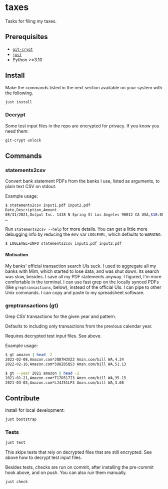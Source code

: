 # taxes

Tasks for filing my taxes.

## Prerequisites

- [`git-crypt`](https://github.com/AGWA/git-crypt)
- [`just`](https://github.com/casey/just)
- Python >=3.10

## Install

Make the commands listed in the next section available on your system with the
following.

```zsh
just install
```

### Decrypt

Some test input files in the repo are encrypted for privacy. If you know you
need them:

```zsh
git-crypt unlock
```

## Commands

### statements2csv

Convert bank statement PDFs from the banks I use, listed as arguments, to plain
text CSV on stdout.

Example usage:

```zsh
$ statements2csv input1.pdf input2.pdf
Date,Description,Amount
08/31/2021,Output Inc. 1418 N Spring St Los Angeles 90012 CA USA,$10.00
…
```

Run `statements2csv --help` for more details. You can get a little more
debugging info by reducing the env var `LOGLEVEL`, which defaults to `WARNING`.

```zsh
$ LOGLEVEL=INFO statements2csv input1.pdf input2.pdf
```

#### Motivation

My banks' official transaction search UIs suck. I used to aggregate all my banks
with Mint, which started to lose data, and was shut down. Its search was slow,
besides. I save all my PDF statements anyway. I figured, I'm more comfortable in
the terminal. I can use fast grep on the locally synced PDFs (like
`greptransactions`, below), instead of the official UIs. I can pipe to other
Unix commands. I can copy and paste to my spreadsheet software.

### greptransactions (gt)

Grep CSV transactions for the given year and pattern.

Defaults to including only transactions from the previous calendar year.

Requires decrypted test input files. See above.

Example usage:

```sh
$ gt amazon | head -2
2022-02-08,Amazon.com*JQ87H3XZ3 Amzn.com/bill WA,4.34
2022-02-16,Amazon.com*5U8Z05QS3 Amzn.com/bill WA,51.13

$ gt --year 2021 amazon | head -2
2021-01-21,Amazon.com*T17O517I3 Amzn.com/bill WA,35.15
2021-03-03,Amazon.com*LJ4J51LF3 Amzn.com/bill WA,3.68
```

## Contribute

Install for local development:

```sh
just bootstrap
```

### Tests

```sh
just test
```

This skips tests that rely on decrypted files that are still encrypted. See
above how to decrypt test input files.

Besides tests, checks are run on commit, after installing the pre-commit hook
above, and on push. You can also run them manually.

```sh
just check
```
